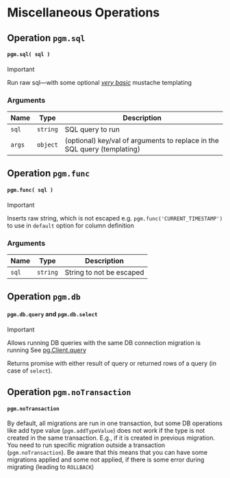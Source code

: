 # Miscellaneous Operations

## Operation `pgm.sql`

#### `pgm.sql( sql )`

> [!IMPORTANT]
> Run raw sql—with some optional
> _[very basic](http://mir.aculo.us/2011/03/09/little-helpers-a-tweet-sized-javascript-templating-engine/)_ mustache templating

### Arguments

| Name   | Type     | Description                                                              |
| ------ | -------- | ------------------------------------------------------------------------ |
| `sql`  | `string` | SQL query to run                                                         |
| `args` | `object` | (optional) key/val of arguments to replace in the SQL query (templating) |

## Operation `pgm.func`

#### `pgm.func( sql )`

> [!IMPORTANT]
> Inserts raw string, which is not escaped
> e.g. `pgm.func('CURRENT_TIMESTAMP')` to use in `default` option for column definition

### Arguments

| Name  | Type     | Description              |
| ----- | -------- | ------------------------ |
| `sql` | `string` | String to not be escaped |

## Operation `pgm.db`

#### `pgm.db.query` and `pgm.db.select`

> [!IMPORTANT]
> Allows running DB queries with the same DB connection migration is running
> See [pg.Client.query](https://node-postgres.com/api/client#client-query)

Returns promise with either result of query or returned rows of a query (in case of `select`).

## Operation `pgm.noTransaction`

#### `pgm.noTransaction`

By default, all migrations are run in one transaction, but some DB operations like add type value (`pgm.addTypeValue`)
does not work if the type is not created in the same transaction.
E.g., if it is created in previous migration.
You need to run specific migration outside a transaction (`pgm.noTransaction`).
Be aware that this means that you can have
some migrations applied and some not applied, if there is some error during migrating (leading to `ROLLBACK`)
